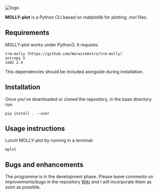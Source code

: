 ![logo](https://user-images.githubusercontent.com/62123927/185609636-1171a17a-69ea-4dd7-919b-84f003bf4d24.jpeg)


**MOLLY-plot** is a Python CLI based on matplotlib for plotting .mol files.


## Requirements

MOLLY-plot works under Python3. It requires:

    trm-molly (https://github.com/WarwickAstro/trm-molly)
    astropy 5
    cmd2 2.4

This dependencies should be included alongside during installation.



## Installation

Once you've downloaded or cloned the repository, in the base directory run:

    pip install . --user


## Usage instructions

Lunch MOLLY-plot by runnnig in a terminal:

    mplot


## Bugs and enhancements

The programme is in the development phase. Please leave comments on improvements/bugs in the repository [Wiki](https://github.com/felipeji/molly-plot/wiki) and I will incorporate them as soon as possible.

